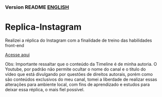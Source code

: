 ###  Version README [ENGLISH](./README-en.md) 

# Replica-Instagram

Realizei a réplica do Instagram com a finalidade de treino das habilidades front-end

[Acesse aqui](https://gusrot.github.io/My-Instagram/)

Obs: Importante ressaltar que o conteúdo da Timeline é de minha autoria. O Youtube, por padrão não permite ocultar o nome do canal e o titulo do vídeo que está divulgando por questões de direitos autorais, porém como são conteúdos exclusivos do meu canal, tomei a liberdade de realizar essas alterações para ambiente local, com fins de aprendizado e estudos para deixar essa réplica, o mais fiel possível.
